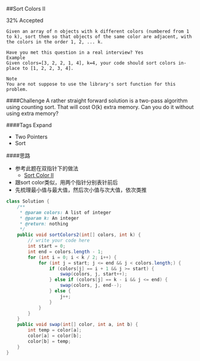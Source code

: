 ##Sort Colors II

32% Accepted

	Given an array of n objects with k different colors (numbered from 1 to k), sort them so that objects of the same color are adjacent, with the colors in the order 1, 2, ... k.

	Have you met this question in a real interview? Yes
	Example
	Given colors=[3, 2, 2, 1, 4], k=4, your code should sort colors in-place to [1, 2, 2, 3, 4].

	Note
	You are not suppose to use the library's sort function for this problem.

####Challenge
A rather straight forward solution is a two-pass algorithm using counting sort. That will cost O(k) extra memory. Can you do it without using extra memory?

####Tags Expand
- Two Pointers
- Sort


####思路
- 参考此题在双指针下的做法
	* [Sort Color II](Two-Pointers/Sort-Color-II.md)
- 跟sort color类似，用两个指针分别表针前后
- 先梳理最小值与最大值，然后次小值与次大值，依次类推

```java
class Solution {
    /**
     * @param colors: A list of integer
     * @param k: An integer
     * @return: nothing
     */
    public void sortColors2(int[] colors, int k) {
        // write your code here
        int start = 0;
        int end = colors.length - 1;
        for (int i = 0; i < k / 2; i++) {
            for (int j = start; j <= end && j < colors.length;) {
                if (colors[j] == i + 1 && j >= start) {
                    swap(colors, j, start++);
                } else if (colors[j] == k - i && j <= end) {
                    swap(colors, j, end--);
                } else {
                    j++;
                }
            }
        }
    }
    public void swap(int[] color, int a, int b) {
        int temp = color[a];
        color[a] = color[b];
        color[b] = temp;
    }
}


```
